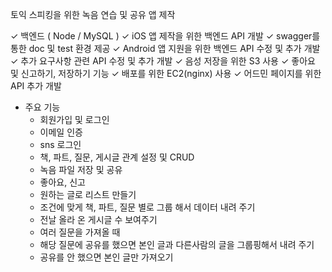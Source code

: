 토익 스피킹을 위한 녹음 연습 및 공유 앱 제작

✓ 백엔드 ( Node / MySQL )
✓ iOS 앱 제작을 위한 백엔드 API 개발
✓ swagger를 통한 doc 및 test 환경 제공
✓ Android 앱 지원을 위한 백엔드 API 수정 및 추가 개발
✓ 추가 요구사항 관련 API 수정 및 추가 개발
✓ 음성 저장을 위한 S3 사용
✓ 좋아요 및 신고하기, 저장하기 기능
✓ 배포를 위한 EC2(nginx) 사용
✓ 어드민 페이지를 위한 API 추가 개발

- 주요 기능
    - 회원가입 및 로그인
    - 이메일 인증
    - sns 로그인
    - 책, 파트, 질문, 게시글 관계 설정 및 CRUD
    - 녹음 파일 저장 및 공유
    - 좋아요, 신고
    - 원하는 글로 리스트 만들기
    - 조건에 맞게 책, 파트, 질문 별로 그룹 해서 데이터 내려 주기
    - 전날 올라 온 게시글 수 보여주기
    - 여러 질문을 가져올 때
    - 해당 질문에 공유를 했으면 본인 글과 다른사람의 글을 그룹핑해서 내려 주기
    - 공유를 안 했으면 본인 글만 가져오기

